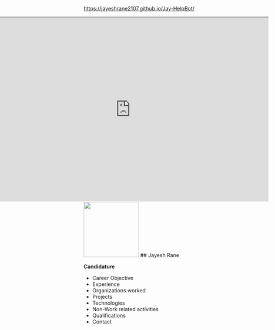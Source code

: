 https://jayeshrane2107.github.io/Jay-HelpBot/
<iframe width="750" height="500" align="right" allow="microphone;" src="https://console.dialogflow.com/api-client/demo/embedded/Jay-HelpBot"></iframe>

<img src="https://jayeshrane2107.github.io/Jay-HelpBot/Jay-bot.png" width="150" height="150" />
## Jayesh Rane  

**Candidature**  

* Career Objective  
* Experience  
* Organizations worked  
* Projects  
* Technologies  
* Non-Work related activities  
* Qualifications  
* Contact  
